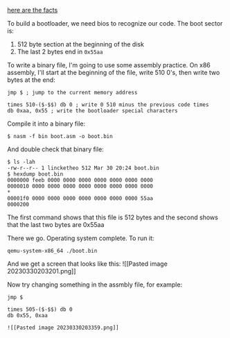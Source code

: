 [here are the facts](https://en.wikibooks.org/wiki/X86_Assembly/Bootloaders#The_Bootsector)

To build a bootloader, we need bios to recognize our code. The boot sector is:
1. 512 byte section at the beginning of the disk
2. The last 2 bytes end in `0x55aa`

To write a binary file, I'm going to use some assembly practice. On x86 assembly, I'll start at the beginning of the file, write 510 0's, then write two bytes at the end:

```
jmp $ ; jump to the current memory address

times 510-($-$$) db 0 ; write 0 510 minus the previous code times
db 0xaa, 0x55 ; write the bootloader special characters
```

Compile it into a binary file:
```
$ nasm -f bin boot.asm -o boot.bin
```

And double check that binary file:
```
$ ls -lah 
-rw-r--r-- 1 lincketheo 512 Mar 30 20:24 boot.bin
$ hexdump boot.bin
0000000 feeb 0000 0000 0000 0000 0000 0000 0000
0000010 0000 0000 0000 0000 0000 0000 0000 0000
*
00001f0 0000 0000 0000 0000 0000 0000 0000 55aa
0000200
```
The first command shows that this file is 512 bytes and the second shows that the last two bytes are 0x55aa

There we go. Operating system complete. To run it:
```
qemu-system-x86_64 ./boot.bin
```

And we get a screen that looks like this:
![[Pasted image 20230330203201.png]]

Now try changing something in the assmbly file, for example:

```
jmp $

times 505-($-$$) db 0
db 0x55, 0xaa

![[Pasted image 20230330203359.png]]